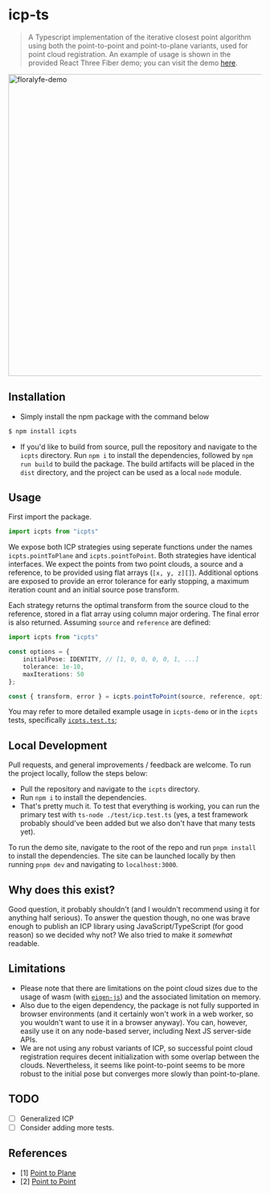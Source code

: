 # icp-ts
> A Typescript implementation of the iterative closest point algorithm using both the point-to-point and point-to-plane variants, used for point cloud registration. An example of usage is shown in the provided React Three Fiber demo; you can visit the demo [here](https://icpts-web.vercel.app/).

<span title="icpts demo">
 <p align="left">
  <img width="600vw" src="./assets/icp-point.gif" alt="floralyfe-demo">
 </p>
</span>

## Installation
- Simply install the npm package with the command below
```bash
$ npm install icpts
```

- If you'd like to build from source, pull the repository and navigate to the `icpts` directory. Run `npm i` to install the dependencies, followed by `npm run build` to build the package. The build artifacts will be placed in the `dist` directory, and the project can be used as a local `node` module.  

## Usage
First import the package.

```typescript
import icpts from "icpts"
```

We expose both ICP strategies using seperate functions under the names `icpts.pointToPlane` and `icpts.pointToPoint`. Both strategies have identical interfaces. We expect the points from two point clouds, a source and a reference, to be provided using flat arrays (`[x, y, z][]`). Additional options are exposed to provide an error tolerance for early stopping, a maximum iteration count and an initial source pose transform. 

Each strategy returns the optimal transform from the source cloud to the reference, stored in a flat array using column major ordering. The final error is also returned. Assuming `source` and `reference` are defined:

```typescript
import icpts from "icpts"

const options = {
    initialPose: IDENTITY, // [1, 0, 0, 0, 0, 1, ...]
    tolerance: 1e-10,
    maxIterations: 50
};

const { transform, error } = icpts.pointToPoint(source, reference, options); // or icpts.pointToPlane
```

You may refer to more detailed example usage in `icpts-demo` or in the `icpts` tests, specifically [`icpts.test.ts`](https://github.com/Yyassin/icpts/blob/master/icpts/test/icp.test.ts);

## Local Development
Pull requests, and general improvements / feedback are welcome. To run the project locally, follow the steps below:

- Pull the repository and navigate to the `icpts` directory.
- Run `npm i` to install the dependencies.
- That's pretty much it. To test that everything is working, you can run the primary test with `ts-node ./test/icp.test.ts` (yes, a test framework probably should've been added but we also don't have that many tests yet).

To run the demo site, navigate to the root of the repo and run `pnpm install` to install the dependencies. The site can be launched locally by then running `pnpm dev` and navigating to `localhost:3000`.

## Why does this exist?
Good question, it probably shouldn't (and I wouldn't recommend using it for anything half serious). To answer the question though, no one was brave enough to publish an ICP library using JavaScript/TypeScript (for good reason) so we decided why not? We also tried to make it *somewhat* readable.

## Limitations
- Please note that there are limitations on the point cloud sizes due to the usage of wasm (with [`eigen-js`](https://github.com/BertrandBev/eigen-js)) and the associated limitation on memory.
- Also due to the eigen dependency, the package is not fully supported in browser environments (and it certainly won't work in a web worker, so you wouldn't want to use it in a browser anyway). You can, however, easily use it on any node-based server, including Next JS server-side APIs.
- We are not using any robust variants of ICP, so successful point cloud registration requires decent initialization with some overlap between the clouds. Nevertheless, it seems like point-to-point seems to be more robust to the initial pose but converges more slowly than point-to-plane.

## TODO
- [ ] Generalized ICP
- [ ] Consider adding more tests.

## References
- [1] [Point to Plane](https://www.comp.nus.edu.sg/~lowkl/publications/lowk_point-to-plane_icp_techrep.pdf)
- [2] [Point to Point](https://github.com/Yyassin/icpts/blob/master/PAMI-3DLS-1987.pdf)
